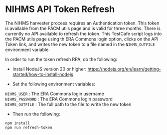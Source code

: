 # NIHMS API Token Refresh

The NIHMS harvester process requires an Authentication token.  This token is available from the PACM utils page and is
valid for three months.  There is currently no API available to refresh the token.  This TestCafe script logs
into the PACM utils page using th ERA Commons login option, clicks on the API Token link, and writes the new token
to a file named in the `NIHMS_OUTFILE` environment variable.

In order to run the token refresh RPA, do the following:

- Install NodeJS version 20 or higher: https://nodejs.org/en/learn/getting-started/how-to-install-nodejs

- Set the following environment variables:

`NIHMS_USER` : The ERA Commons login username  
`NIHMS_PASSWORD` : The ERA Commons login password  
`NIHMS_OUTFILE` : The full path to the file to write the new token

- Then run the following:

`npm install`  
`npm run refresh-token`  



